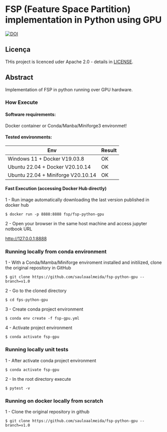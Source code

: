 # FSP (Feature Space Partition) implementation in Python using GPU

[![DOI](https://zenodo.org/badge/DOI/10.5281/zenodo.7110653.svg)](https://doi.org/10.5281/zenodo.7110653)

## Licença
THis project is licenced uder Apache 2.0 - details in [LICENSE](LICENSE).

## Abstract 

Implementation of FSP in python running over GPU hardware.

### How Execute

#### Software requirements:

Docker container or Conda/Manba/Miniforge3 environmet!

#### Tested environments:

Env | Result
---------- | ---------
Windows 11 + Docker V19.03.8 | OK
Ubuntu 22.04 + Docker V20.10.14 | OK
Ubuntu 22.04 + Miniforge V20.10.14 | OK


#### Fast Execution (accessing Docker Hub directly)
1 - Run image automatically downloading the last version published in docker hub
```
$ docker run -p 8888:8888 fsp/fsp-python-gpu
```
2 - Open your browser in the same host machine and access jupyter notbook URL

http://127.0.0.1:8888

### Running locally from conda environment
1 - With a Conda/Mamba/Miniforge enviroment installed and initilized, clone the original repository in GitHub
```    
$ git clone https://github.com/sauloaalmeida/fsp-python-gpu --branch=v1.0
```
2 - Go to the cloned directory
```    
$ cd fps-python-gpu
```
3 - Create conda project environment
```    
$ conda env create -f fsp-gpu.yml
```
4 - Activate project environment
```    
$ conda activate fsp-gpu
```

### Running locally unit tests
1 - After activate conda project environment
```    
$ conda activate fsp-gpu
```

2 - In the root directory execute
```    
$ pytest -v
```

### Running on docker locally from scratch
1 - Clone the original repository in github
```    
$ git clone https://github.com/sauloaalmeida/fsp-python-gpu --branch=v1.0
```

